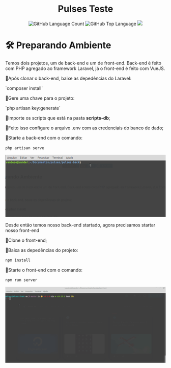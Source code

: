 <h1 align="center"> Pulses Teste </h1>

<div align="center">
  <img alt="GitHub Language Count" src="https://img.shields.io/github/languages/count/vandermnt/pulses" />
  <img alt="GitHub Top Language" src="https://img.shields.io/github/languages/top/vandermnt/pulses" />
  <a href="https://www.linkedin.com/in/vanderson-mantovani/">
    <img src="https://img.shields.io/badge/LinkedIn-blue?style=flat&logo=linkedin&labelColor=blue" />
  </a>
</div>

<h1>🛠 Preparando Ambiente </h1>

Temos dois projetos, um de back-end e um de front-end. 
Back-end é feito com PHP agregado ao framework Laravel, já o front-end é feito com VueJS.
<p>🔹Após clonar o back-end, baixe as depedências do Laravel:</p>
`composer install`
<p>🔹Gere uma chave para o projeto:</p>
`php artisan key:generate`
<p>🔹Importe os scripts que está na pasta <b>scripts-db</b>;</p>
<p>🔹Feito isso configure o arquivo .env com as credenciais do banco de dado; </p>
<p>🔹Starte a back-end com o comando:

`php artisan serve`

<img src="api">

<p> Desde então temos nosso back-end startado, agora precisamos startar nosso front-end </p>
<p>🔹Clone o front-end;</p>
<p>🔹Baixa as depedências do projeto: </p>

~~~html
npm install
~~~

<p>🔹Starte o front-end com o comando:
  
~~~html
npm run server
~~~

<img src="front.gif">

